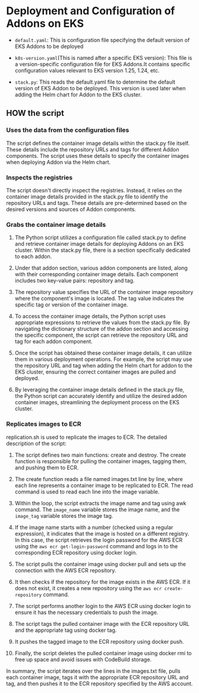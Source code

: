 # Deployment and Configuration of Addons on EKS

- `default.yaml`: This is configuration file specifying the default version of EKS Addons to be deployed

- `k8s-version.yaml`(This is named after a specific EKS version): This file is a version-specific configuration file for EKS Addons.It contains specific configuration values relevant to EKS version 1.25, 1.24, etc.

- `stack.py`: This reads the default.yaml file to determine the default version of EKS Addon to be deployed. This version is used later when adding the Helm chart for Addon to the EKS cluster.

## HOW the script

### Uses the data from the configuration files

The script defines the container image details within the stack.py file itself. These details include the repository URLs and tags for different Addon components. The script uses these details to specify the container images when deploying Addon via the Helm chart.

### Inspects the registries

The script doesn't directly inspect the registries. Instead, it relies on the container image details provided in the stack.py file to identify the repository URLs and tags. These details are pre-determined based on the desired versions and sources of Addon components.

### Grabs the container image details

1. The Python script utilizes a configuration file called stack.py to define and retrieve container image details for deploying Addons on an EKS cluster. Within the stack.py file, there is a section specifically dedicated to each addon.

2. Under that addon section, various addon components are listed, along with their corresponding container image details. Each component includes two key-value pairs: repository and tag.

3. The repository value specifies the URL of the container image repository where the component's image is located. The tag value indicates the specific tag or version of the container image.

4. To access the container image details, the Python script uses appropriate expressions to retrieve the values from the stack.py file. By navigating the dictionary structure of the addon section and accessing the specific component, the script can retrieve the repository URL and tag for each addon component.

5. Once the script has obtained these container image details, it can utilize them in various deployment operations. For example, the script may use the repository URL and tag when adding the Helm chart for addon to the EKS cluster, ensuring the correct container images are pulled and deployed.

6. By leveraging the container image details defined in the stack.py file, the Python script can accurately identify and utilize the desired addon container images, streamlining the deployment process on the EKS cluster.

### Replicates images to ECR

replication.sh is used to replicate the images to ECR. The detailed description of the script:

1. The script defines two main functions: create and destroy. The create function is responsible for pulling the container images, tagging them, and pushing them to ECR.

2. The create function reads a file named images.txt line by line, where each line represents a container image to be replicated to ECR. The read command is used to read each line into the image variable.

3. Within the loop, the script extracts the image name and tag using awk command. The `image_name` variable stores the image name, and the `image_tag` variable stores the image tag.

4. If the image name starts with a number (checked using a regular expression), it indicates that the image is hosted on a different registry. In this case, the script retrieves the login password for the AWS ECR using the `aws ecr get-login-password` command and logs in to the corresponding ECR repository using docker login.

5. The script pulls the container image using docker pull and sets up the connection with the AWS ECR repository.

6. It then checks if the repository for the image exists in the AWS ECR. If it does not exist, it creates a new repository using the `aws ecr create-repository` command.

7. The script performs another login to the AWS ECR using docker login to ensure it has the necessary credentials to push the image.

8. The script tags the pulled container image with the ECR repository URL and the appropriate tag using docker tag.

9. It pushes the tagged image to the ECR repository using docker push.

10. Finally, the script deletes the pulled container image using docker rmi to free up space and avoid issues with CodeBuild storage.

In summary, the script iterates over the lines in the images.txt file, pulls each container image, tags it with the appropriate ECR repository URL and tag, and then pushes it to the ECR repository specified by the AWS account.